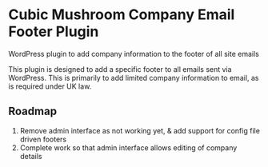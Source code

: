 Cubic Mushroom Company Email Footer Plugin
==========================================

WordPress plugin to add company information to the footer of all site emails

This plugin is designed to add a specific footer to all emails sent via WordPress.
This is primarily to add limited company information to email, as is required under
UK law.


Roadmap
-------
1. Remove admin interface as not working yet, & add support for config file driven
   footers
2. Complete work so that admin interface allows editing of company details

